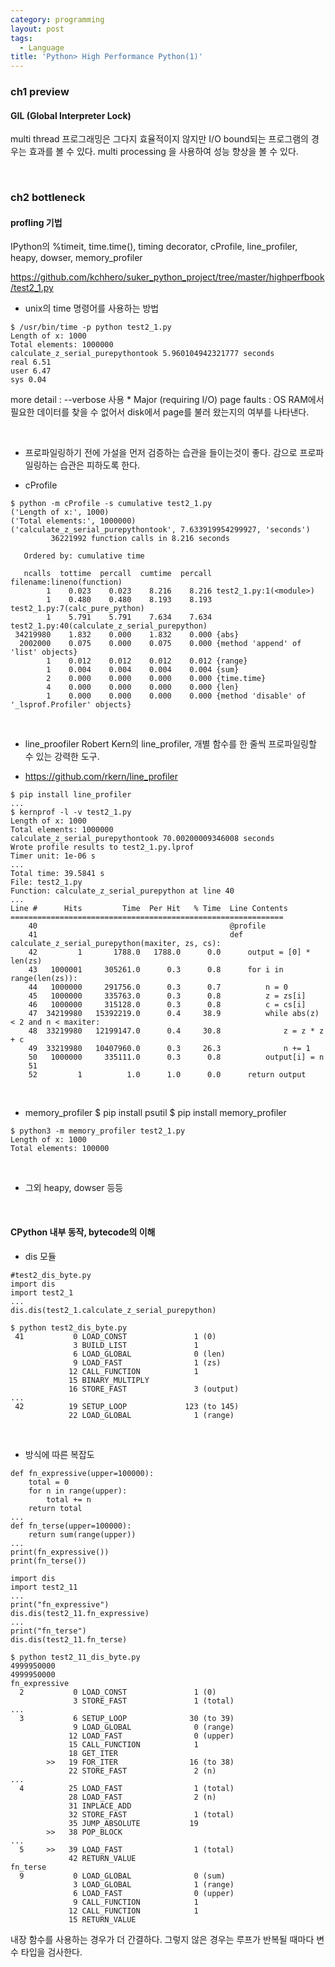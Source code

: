 ```yaml
---
category: programming
layout: post
tags:
  - Language
title: 'Python> High Performance Python(1)'
---
```

### ch1 preview

#### GIL (Global Interpreter Lock)
multi thread 프로그래밍은 그다지 효율적이지 않지만 I/O bound되는 프로그램의 경우는 효과를 볼 수 있다.
multi processing 을 사용하여 성능 향상을 볼 수 있다.

<br>

### ch2 bottleneck

#### profling 기법
IPython의 %timeit, time.time(), timing decorator, cProfile, line_profiler, heapy, dowser, memory_profiler

https://github.com/kchhero/suker_python_project/tree/master/highperfbook/test2_1.py

* unix의 time 명령어를 사용하는 방법
```
$ /usr/bin/time -p python test2_1.py
Length of x: 1000
Total elements: 1000000
calculate_z_serial_purepythontook 5.960104942321777 seconds
real 6.51
user 6.47
sys 0.04
```
more detail : --verbose 사용
	* Major (requiring I/O) page faults : OS RAM에서 필요한 데이터를 찾을 수 없어서 disk에서 page를 불러 왔는지의 여부를 나타낸다.

<br>

* 프로파일링하기 전에 가설을 먼저 검증하는 습관을 들이는것이 좋다. 감으로 프로파일링하는 습관은 피하도록 한다.

* cProfile
```
$ python -m cProfile -s cumulative test2_1.py 
('Length of x:', 1000)
('Total elements:', 1000000)
('calculate_z_serial_purepythontook', 7.633919954299927, 'seconds')
         36221992 function calls in 8.216 seconds

   Ordered by: cumulative time

   ncalls  tottime  percall  cumtime  percall filename:lineno(function)
        1    0.023    0.023    8.216    8.216 test2_1.py:1(<module>)
        1    0.480    0.480    8.193    8.193 test2_1.py:7(calc_pure_python)
        1    5.791    5.791    7.634    7.634 test2_1.py:40(calculate_z_serial_purepython)
 34219980    1.832    0.000    1.832    0.000 {abs}
  2002000    0.075    0.000    0.075    0.000 {method 'append' of 'list' objects}
        1    0.012    0.012    0.012    0.012 {range}
        1    0.004    0.004    0.004    0.004 {sum}
        2    0.000    0.000    0.000    0.000 {time.time}
        4    0.000    0.000    0.000    0.000 {len}
        1    0.000    0.000    0.000    0.000 {method 'disable' of '_lsprof.Profiler' objects}
```

<br>

* line_proofiler
Robert Kern의 line_profiler, 개별 함수를 한 줄씩 프로파일링할 수 있는 강력한 도구.

* https://github.com/rkern/line_profiler
```
$ pip install line_profiler
...
$ kernprof -l -v test2_1.py
Length of x: 1000
Total elements: 1000000
calculate_z_serial_purepythontook 70.00200009346008 seconds
Wrote profile results to test2_1.py.lprof
Timer unit: 1e-06 s
...
Total time: 39.5841 s
File: test2_1.py
Function: calculate_z_serial_purepython at line 40
...
Line #      Hits         Time  Per Hit   % Time  Line Contents
=============================================================
    40                                           @profile
    41                                           def calculate_z_serial_purepython(maxiter, zs, cs):
    42         1       1788.0   1788.0      0.0      output = [0] * len(zs)
    43   1000001     305261.0      0.3      0.8      for i in range(len(zs)):
    44   1000000     291756.0      0.3      0.7          n = 0
    45   1000000     335763.0      0.3      0.8          z = zs[i]
    46   1000000     315128.0      0.3      0.8          c = cs[i]
    47  34219980   15392219.0      0.4     38.9          while abs(z) < 2 and n < maxiter:
    48  33219980   12199147.0      0.4     30.8              z = z * z + c
    49  33219980   10407960.0      0.3     26.3              n += 1
    50   1000000     335111.0      0.3      0.8          output[i] = n
    51
    52         1          1.0      1.0      0.0      return output
```

<br>

* memory_profiler
$ pip install psutil
$ pip install memory_profiler
```
$ python3 -m memory_profiler test2_1.py
Length of x: 1000
Total elements: 100000
```

<br>

* 그외 heapy, dowser 등등

<br>

#### CPython 내부 동작, bytecode의 이해

* dis 모듈
```
#test2_dis_byte.py
import dis
import test2_1
...
dis.dis(test2_1.calculate_z_serial_purepython)
```
```
$ python test2_dis_byte.py
 41           0 LOAD_CONST               1 (0)
              3 BUILD_LIST               1
              6 LOAD_GLOBAL              0 (len)
              9 LOAD_FAST                1 (zs)
             12 CALL_FUNCTION            1
             15 BINARY_MULTIPLY     
             16 STORE_FAST               3 (output)
...
 42          19 SETUP_LOOP             123 (to 145)
             22 LOAD_GLOBAL              1 (range)
```

<br>

* 방식에 따른 복잡도
```
def fn_expressive(upper=100000):
    total = 0
    for n in range(upper):
        total += n
    return total
...
def fn_terse(upper=100000):
    return sum(range(upper))
...
print(fn_expressive())
print(fn_terse())
```
```
import dis
import test2_11
...
print("fn_expressive")
dis.dis(test2_11.fn_expressive)
...
print("fn_terse")
dis.dis(test2_11.fn_terse)
```
```
$ python test2_11_dis_byte.py 
4999950000
4999950000
fn_expressive
  2           0 LOAD_CONST               1 (0)
              3 STORE_FAST               1 (total)
...
  3           6 SETUP_LOOP              30 (to 39)
              9 LOAD_GLOBAL              0 (range)
             12 LOAD_FAST                0 (upper)
             15 CALL_FUNCTION            1
             18 GET_ITER            
        >>   19 FOR_ITER                16 (to 38)
             22 STORE_FAST               2 (n)
...
  4          25 LOAD_FAST                1 (total)
             28 LOAD_FAST                2 (n)
             31 INPLACE_ADD         
             32 STORE_FAST               1 (total)
             35 JUMP_ABSOLUTE           19
        >>   38 POP_BLOCK           
...
  5     >>   39 LOAD_FAST                1 (total)
             42 RETURN_VALUE        
fn_terse
  9           0 LOAD_GLOBAL              0 (sum)
              3 LOAD_GLOBAL              1 (range)
              6 LOAD_FAST                0 (upper)
              9 CALL_FUNCTION            1
             12 CALL_FUNCTION            1
             15 RETURN_VALUE
```

 내장 함수를 사용하는 경우가 더 간결하다. 그렇지 않은 경우는 루프가 반복될 때마다 변수 타입을 검사한다.